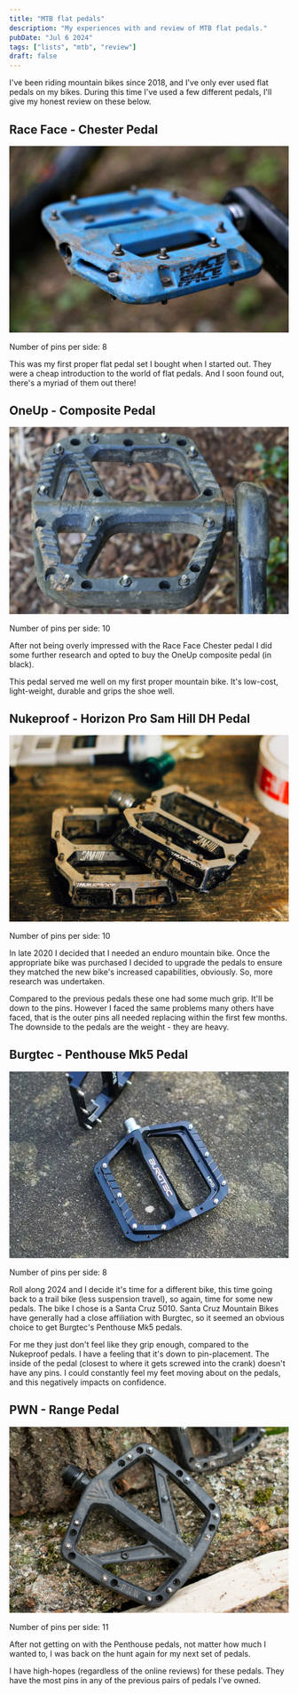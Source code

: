 ```yaml
---
title: "MTB flat pedals"
description: "My experiences with and review of MTB flat pedals."
pubDate: "Jul 6 2024"
tags: ["lists", "mtb", "review"]
draft: false
---
```


I've been riding mountain bikes since 2018, and I've only ever used flat pedals on my bikes. During this time I've used a few different pedals, I'll give my honest review on these below.

## Race Face - Chester Pedal

![Blue Race Face Chester pedals - image from pinkbike](../../assets/images/race-face--chester-pendal-blue.jpg)

Number of pins per side: 8

This was my first proper flat pedal set I bought when I started out. They were a cheap introduction to the world of flat pedals. And I soon found out, there's a myriad of them out there!

## OneUp - Composite Pedal

![Black OneUp composite pedals - image from pinkbike](../../assets/images/one-up--composite-pedal-black.jpg)

Number of pins per side: 10

After not being overly impressed with the Race Face Chester pedal I did some further research and opted to buy the OneUp composite pedal (in black).

This pedal served me well on my first proper mountain bike. It's low-cost, light-weight, durable and grips the shoe well.

## Nukeproof - Horizon Pro Sam Hill DH Pedal

![Black Nukeproof Horizon Pro Sam Hill pedals - image from wideopenmountainbike](../../assets/images/nukeproof--horizon-pro-sam-hill-pedal-black.jpg)

Number of pins per side: 10

In late 2020 I decided that I needed an enduro mountain bike. Once the appropriate bike was purchased I decided to upgrade the pedals to ensure they matched the new bike's increased capabilities, obviously. So, more research was undertaken.

Compared to the previous pedals these one had some much grip. It'll be down to the pins. However I faced the same problems many others have faced, that is the outer pins all needed replacing within the first few months. The downside to the pedals are the weight - they are heavy.

## Burgtec - Penthouse Mk5 Pedal

![Black Burgtec - Penthouse Mk5 pedal - image from Singletrack](../../assets/images/burgtec--penthouse-mk5-pedal-black.webp)

Number of pins per side: 8

Roll along 2024 and I decide it's time for a different bike, this time going back to a trail bike (less suspension travel), so again, time for some new pedals. The bike I chose is a Santa Cruz 5010. Santa Cruz Mountain Bikes have generally had a close affiliation with Burgtec, so it seemed an obvious choice to get Burgtec's Penthouse Mk5 pedals.

For me they just don't feel like they grip enough, compared to the Nukeproof pedals. I have a feeling that it's down to pin-placement. The inside of the pedal (closest to where it gets screwed into the crank) doesn't have any pins. I could constantly feel my feet moving about on the pedals, and this negatively impacts on confidence.

## PWN - Range Pedal

![Black PWN - Range pedal - image from bikeradar](../../assets//images/pwn--range-pedals-black.webp)

Number of pins per side: 11

After not getting on with the Penthouse pedals, not matter how much I wanted to, I was back on the hunt again for my next set of pedals.

I have high-hopes (regardless of the online reviews) for these pedals. They have the most pins in any of the previous pairs of pedals I've owned.
